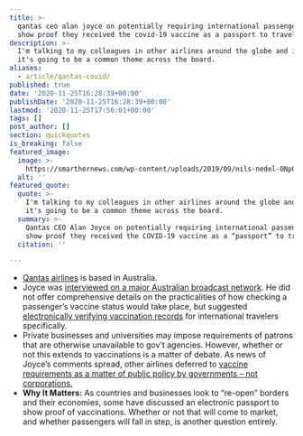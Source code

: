 ```yaml
---
title: >-
  qantas ceo alan joyce on potentially requiring international passengers to
  show proof they received the covid-19 vaccine as a passport to travel.
description: >-
  I'm talking to my colleagues in other airlines around the globe and i think
  it's going to be a common theme across the board.
aliases:
  - article/qantas-covid/
published: true
date: '2020-11-25T16:28:39+00:00'
publishDate: '2020-11-25T16:28:39+00:00'
lastmod: '2020-11-25T17:56:01+00:00'
tags: []
post_author: []
section: quickquotes
is_breaking: false
featured_image:
  image: >-
    https://smarthernews.com/wp-content/uploads/2019/09/nils-nedel-ONpGBpns3cs-unsplash-1024x684.jpg
  alt: ''
featured_quote:
  quote: >-
    I'm talking to my colleagues in other airlines around the globe and I think
    it's going to be a common theme across the board.
  summary: >-
    Qantas CEO Alan Joyce on potentially requiring international passengers to
    show proof they received the COVID-19 vaccine as a “passport” to travel.
  citation: ''

---
```

*   [Qantas airlines](\"https://www.qantas.com/us/en.html\") is based in Australia.
*   Joyce was [interviewed on a major Australian broadcast network](\"https://www.cbsnews.com/news/qantas-airlines-covid-19-vaccine-alan-joyce/\"). He did not offer comprehensive details on the practicalities of how checking a passenger’s vaccine status would take place, but suggested [electronically verifying vaccination records](\"https://www.usatoday.com/story/travel/airline-news/2020/11/23/vaccination-passport-qantas-looking-new-requirement-travelers/6402846002/\") for international travelers specifically.
*   Private businesses and universities may impose requirements of patrons that are otherwise unavailable to gov’t agencies. However, whether or not this extends to vaccinations is a matter of debate. As news of Joyce’s comments spread, other airlines deferred to [vaccine requirements as a matter of public policy by governments – not corporations.](\"https://www.usatoday.com/story/travel/airline-news/2020/11/23/vaccination-passport-qantas-looking-new-requirement-travelers/6402846002/\")
*   **Why It Matters:** As countries and businesses look to “re-open” borders and their economies, some have discussed an electronic passport to show proof of vaccinations. Whether or not that will come to market, and whether passengers will fall in step, is another question entirely.